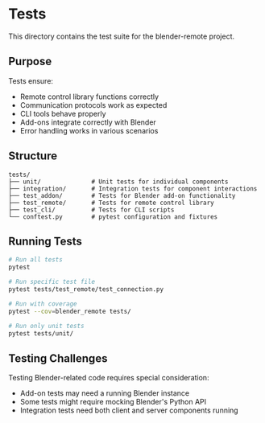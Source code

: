 # Tests

This directory contains the test suite for the blender-remote project.

## Purpose

Tests ensure:
- Remote control library functions correctly
- Communication protocols work as expected
- CLI tools behave properly
- Add-ons integrate correctly with Blender
- Error handling works in various scenarios

## Structure

```
tests/
├── unit/              # Unit tests for individual components
├── integration/       # Integration tests for component interactions
├── test_addon/        # Tests for Blender add-on functionality
├── test_remote/       # Tests for remote control library
├── test_cli/          # Tests for CLI scripts
└── conftest.py        # pytest configuration and fixtures
```

## Running Tests

```bash
# Run all tests
pytest

# Run specific test file
pytest tests/test_remote/test_connection.py

# Run with coverage
pytest --cov=blender_remote tests/

# Run only unit tests
pytest tests/unit/
```

## Testing Challenges

Testing Blender-related code requires special consideration:
- Add-on tests may need a running Blender instance
- Some tests might require mocking Blender's Python API
- Integration tests need both client and server components running